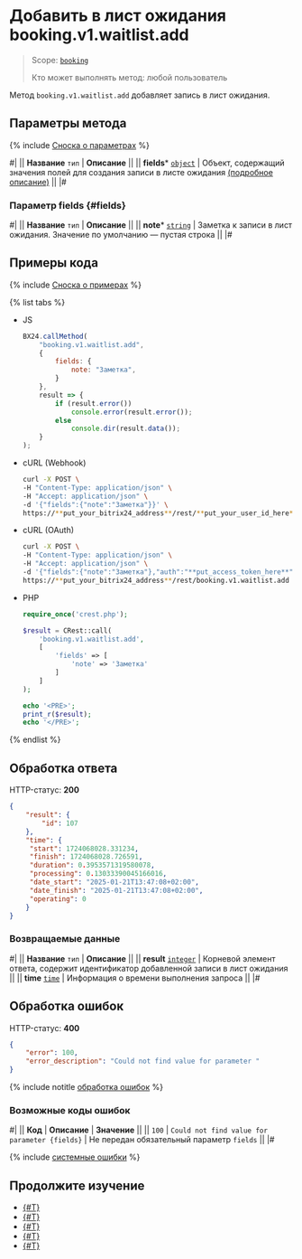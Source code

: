 # Добавить в лист ожидания booking.v1.waitlist.add

> Scope: [`booking`](../../scopes/permissions.md)
>
> Кто может выполнять метод: любой пользователь

Метод `booking.v1.waitlist.add` добавляет запись в лист ожидания.

## Параметры метода

{% include [Сноска о параметрах](../../../_includes/required.md) %}

#|
|| **Название**
`тип` | **Описание** ||
|| **fields***
[`object`](../../data-types.md) | Объект, содержащий значения полей для создания записи в листе ожидания [(подробное описание)](#fields) ||
|#

### Параметр fields {#fields}

#|
|| **Название**
`тип` | **Описание** ||
|| **note***
[`string`](../../data-types.md) | Заметка к записи в лист ожидания. 
Значение по умолчанию — пустая строка ||
|#

## Примеры кода

{% include [Сноска о примерах](../../../_includes/examples.md) %}

{% list tabs %}

- JS

    ```js
    BX24.callMethod(
        "booking.v1.waitlist.add",
        {
            fields: {
                note: "Заметка",
            }
        },
        result => {
            if (result.error())
                console.error(result.error());
            else
                console.dir(result.data());
        }
    );
    ```

- cURL (Webhook)

    ```bash
    curl -X POST \
    -H "Content-Type: application/json" \
    -H "Accept: application/json" \
    -d '{"fields":{"note":"Заметка"}}' \
    https://**put_your_bitrix24_address**/rest/**put_your_user_id_here**/**put_your_webbhook_here**/booking.v1.waitlist.add
    ```

- cURL (OAuth)

    ```bash
    curl -X POST \
    -H "Content-Type: application/json" \
    -H "Accept: application/json" \
    -d '{"fields":{"note":"Заметка"},"auth":"**put_access_token_here**"}' \
    https://**put_your_bitrix24_address**/rest/booking.v1.waitlist.add
    ```

- PHP

    ```php
    require_once('crest.php');

    $result = CRest::call(
        'booking.v1.waitlist.add',
        [
            'fields' => [
                'note' => 'Заметка'
            ]
        ]
    );

    echo '<PRE>';
    print_r($result);
    echo '</PRE>';
    ```

{% endlist %}

## Обработка ответа

HTTP-статус: **200**

```json
{
    "result": {
        "id": 107
    },
    "time": {
     "start": 1724068028.331234,
     "finish": 1724068028.726591,
     "duration": 0.3953571319580078,
     "processing": 0.13033390045166016,
     "date_start": "2025-01-21T13:47:08+02:00",
     "date_finish": "2025-01-21T13:47:08+02:00",
     "operating": 0
    }
}
```

### Возвращаемые данные

#|
|| **Название**
`тип` | **Описание** ||
|| **result**
[`integer`](../../data-types.md) | Корневой элемент ответа, содержит идентификатор добавленной записи в лист ожидания ||
|| **time**
[`time`](../../data-types.md#time) | Информация о времени выполнения запроса ||
|#

## Обработка ошибок

HTTP-статус: **400**

```json
{
    "error": 100,
    "error_description": "Could not find value for parameter "
}
```

{% include notitle [обработка ошибок](../../../_includes/error-info.md) %}

### Возможные коды ошибок

#|
|| **Код** | **Описание** | **Значение** ||
|| `100` | `Could not find value for parameter {fields}` | Не передан обязательный параметр `fields` ||
|#

{% include [системные ошибки](../../../_includes/system-errors.md) %}

## Продолжите изучение

- [{#T}](./booking-v1-waitlist-createfrombooking.md)
- [{#T}](./booking-v1-waitlist-update.md)
- [{#T}](./booking-v1-waitlist-get.md)
- [{#T}](./booking-v1-waitlist-list.md)
- [{#T}](./booking-v1-waitlist-delete.md)